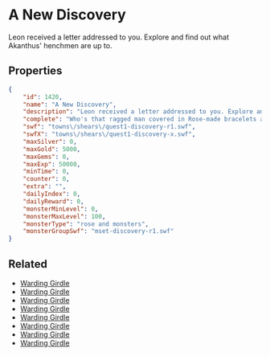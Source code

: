 # A New Discovery

Leon received a letter addressed to you. Explore and find out what Akanthus' henchmen are up to.

## Properties

```json
{
    "id": 1420,
    "name": "A New Discovery",
    "description": "Leon received a letter addressed to you. Explore and find out what Akanthus' henchmen are up to.",
    "complete": "Who's that ragged man covered in Rose-made bracelets and chains?",
    "swf": "towns\/shears\/quest1-discovery-r1.swf",
    "swfX": "towns\/shears\/quest1-discovery-x.swf",
    "maxSilver": 0,
    "maxGold": 5000,
    "maxGems": 0,
    "maxExp": 50000,
    "minTime": 0,
    "counter": 0,
    "extra": "",
    "dailyIndex": 0,
    "dailyReward": 0,
    "monsterMinLevel": 0,
    "monsterMaxLevel": 100,
    "monsterType": "rose and monsters",
    "monsterGroupSwf": "mset-discovery-r1.swf"
}
```

## Related

- [Warding Girdle](../items/17129-warding-girdle.md)
- [Warding Girdle](../items/17130-warding-girdle.md)
- [Warding Girdle](../items/17131-warding-girdle.md)
- [Warding Girdle](../items/17132-warding-girdle.md)
- [Warding Girdle](../items/17133-warding-girdle.md)
- [Warding Girdle](../items/17134-warding-girdle.md)
- [Warding Girdle](../items/17135-warding-girdle.md)
- [Warding Girdle](../items/17136-warding-girdle.md)

